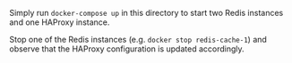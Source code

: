 Simply run `docker-compose up` in this directory to start two Redis instances and one HAProxy instance.

Stop one of the Redis instances (e.g. `docker stop redis-cache-1`) and observe that the HAProxy configuration is updated accordingly.
